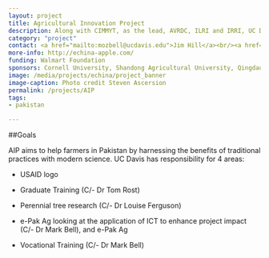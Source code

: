 ```yaml
---
layout: project
title: Agricultural Innovation Project
description: Along with CIMMYT, as the lead, AVRDC, ILRI and IRRI, UC Davis is providing support for the 5-year USAID funded AIP.
category: "project"
contact: <a href="mailto:mozbell@ucdavis.edu">Jim Hill</a><br/><a href="mailto:mozbell@ucdavis.edu">Tom Rost</a><br/><a href="mailto:mozbell@ucdavis.edu">Louise Ferguson</a><br/><a href="mailto:mozbell@ucdavis.edu">Mark Bell</a>
more-info: http://echina-apple.com/
funding: Walmart Foundation
sponsors: Cornell University, Shandong Agricultural University, Qingdao Agricultural University, and Shandong Extension Division of Fruits and Teas, Northwest Agriculture & Forestry University and Shaanxi Fruit Bureau
image: /media/projects/echina/project_banner
image-caption: Photo credit Steven Ascersion
permalink: /projects/AIP
tags:
- pakistan

---
```


##Goals

AIP aims to help farmers in Pakistan by harnessing the benefits of traditional practices with modern science. UC Davis has responsibility for 4 areas:

* USAID logo

* Graduate Training (C/- Dr Tom Rost)

* Perennial tree research (C/- Dr Louise Ferguson)

* e-Pak Ag looking at the application of ICT to enhance project impact (C/- Dr Mark Bell), and e-Pak&nbsp;Ag

* Vocational Training (C/- Dr Mark Bell)
